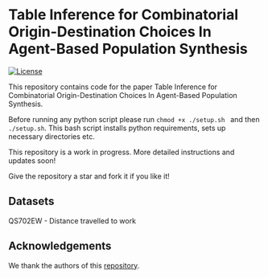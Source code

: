 # Table Inference for Combinatorial Origin-Destination Choices In Agent-Based Population Synthesis

[![License](http://img.shields.io/:license-mit-blue.svg?style=flat-square)](http://badges.mit-license.org)

This repository contains code for the paper Table Inference for Combinatorial Origin-Destination Choices In Agent-Based Population Synthesis.

Before running any python script please run `chmod +x ./setup.sh ` and then `./setup.sh`. This bash script installs python requirements, sets up necessary directories etc.

This repository is a work in progress. More detailed instructions and updates soon!

Give the repository a star and fork it if you like it!

## Datasets

QS702EW - Distance travelled to work

## Acknowledgements

We thank the authors of this [repository](https://github.com/lellam/cities_and_regions).
